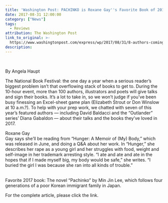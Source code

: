 ```yaml
---
title: 'Washington Post: PACHINKO is Roxane Gay''s Favorite Book of 2017'
date: 2017-08-31 12:00:00
category: ["News"]
tags:
  - Reviews
attribution: The Washington Post
link_to_original: >-
  https://www.washingtonpost.com/express/wp/2017/08/31/8-authors-coming-to-the-national-book-festival-tell-us-the-best-thing-they-read-this-year/?utm_term=.45f163b965bc
description:
---
```



&nbsp;

By Angela Haupt

The National Book Festival: the one day a year when a serious reader’s biggest problem isn’t that overflowing stack of books to get to. During the 10-hour event, more than 100 authors, illustrators and poets will give talks and sign their books. It’s a lot to take in, so we won’t judge if you’ve been busy finessing an Excel-sheet game plan (Elizabeth Strout or Don Winslow at 10 a.m.?). To help with your prep work, we chatted with seven of this year’s featured authors — including David Baldacci and the “Outlander” series’ Diana Gabaldon — about their talks and the books they’ve loved in 2017.

Roxane Gay
<br>Gay says she’ll be reading from “Hunger: A Memoir of (My) Body,” which was released in June, and doing a Q&A about her work. In “Hunger,” she describes her rape as a young girl and her struggles with food, weight and self-image in her trademark arresting style. “I ate and ate and ate in the hopes that if I made myself big, my body would be safe,” she writes. “I buried the girl I was because she ran into all kinds of trouble.”

<br>Favorite 2017 book: The novel “Pachinko” by Min Jin Lee, which follows four generations of a poor Korean immigrant family in Japan.

For the complete article, please click the link.